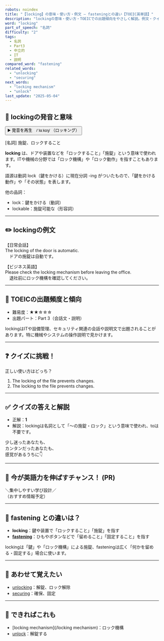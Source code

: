 ```yaml
---
robots: noindex
title: "【locking】の意味・使い方・例文 ― fasteningとの違い【TOEIC英単語】"
description: "lockingの意味・使い方・TOEICでの出題傾向をやさしく解説。例文・クイズ付きでfasteningとの違いもわかりやすく学べます。"
word: "locking"
part_of_speech: "名詞"
difficulty: "2"
tags:
  - 名詞
  - Part3
  - 中立的
  - IT
  - 説明
compared_word: "fastening"
related_words:
  - "unlocking"
  - "securing"
next_words:
  - "locking mechanism"
  - "unlock"
last_update: "2025-05-04"
---
```


## 🔰 lockingの発音と意味

<button class="play-audio" onclick="playTTS('locking')">
  <span class="play-audio-main">
    ▶️ 発音を再生　/ˈlɑːkɪŋ/
  </span>
  <span class="play-audio-sub">
    （ロッキング）
  </span>
</button>

[名詞] 施錠、ロックすること

**locking** は、ドアや装置などを「ロックすること」「施錠」という意味で使われます。ITや機械の分野では「ロック機構」や「ロック動作」を指すこともあります。

語源は動詞 lock（鍵をかける）に現在分詞 -ing がついたもので、「鍵をかける動作」や「その状態」を表します。

他の品詞：  
- lock：鍵をかける（動詞）
- lockable：施錠可能な（形容詞）

---

## ✏️ lockingの例文

【日常会話】  
The locking of the door is automatic.  
　ドアの施錠は自動です。

【ビジネス英語】  
Please check the locking mechanism before leaving the office.  
　退社前にロック機構を確認してください。

---

## 🎯 TOEICの出題頻度と傾向

- 難易度：★★☆☆☆
- 出題パート：Part 3（会話文・説明）

lockingはITや設備管理、セキュリティ関連の会話や説明文で出題されることがあります。特に機械やシステムの操作説明で見かけます。

---

## ❓ クイズに挑戦！

正しい使い方はどっち？

1. The locking of the file prevents changes.  
2. The locking to the file prevents changes.

---

## ✅ クイズの答えと解説

- 正解：**1**
- 解説：lockingは名詞として「～の施錠・ロック」という意味で使われ、toは不要です。

少し迷ったあなたも、  
カンタンだったあなたも、  
感覚があるうちに👇️

---

## 🚀 今が英語力を伸ばすチャンス！ (PR)

<div class="info-center">
＼集中しやすい学び設計／<br>  
（おすすめ情報予定）
</div>

---

## 🤔  fastening との違いは？

- **locking**：鍵や装置で「ロックすること」「施錠」を指す
- **[fastening](/word/fastening)**：ひもやボタンなどで「留めること」「固定すること」を指す

lockingは「鍵」や「ロック機構」による施錠、fasteningは広く「何かを留める・固定する」場合に使います。

---

## 🧩 あわせて覚えたい

- [unlocking](/word/unlocking)：解錠、ロック解除
- [securing](/word/securing)：確保、固定

---

## 📖 できればこれも

- [locking mechanism](/locking mechanism)：ロック機構
- [unlock](/word/unlock)：解錠する

<!-- cvid: aid25_bid38 -->
